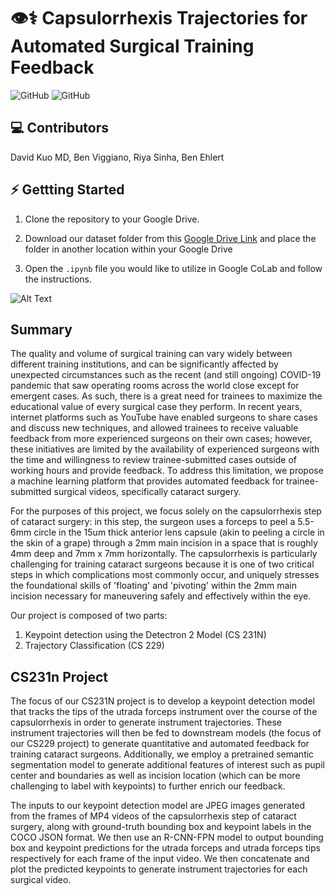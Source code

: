 # 👁⚕️ Capsulorrhexis Trajectories for Automated Surgical Training Feedback 

![GitHub](https://img.shields.io/badge/CS231n-Final%20Project-red) ![GitHub](https://img.shields.io/badge/CS229-Final%20Project-red)

## 💻 Contributors 
David Kuo MD, Ben Viggiano, Riya Sinha, Ben Ehlert

## ⚡️ Gettting Started 
1) Clone the repository to your Google Drive.<br>  

2) Download our dataset folder from this [Google Drive Link](https://drive.google.com/drive/folders/1QUk7AXNivhF9SRqwJA2lCihnp-nO8Juh?usp=sharing) and place the folder in another location within your Google Drive

3) Open the `.ipynb` file you would like to utilize in Google CoLab and follow the instructions.

![Alt Text](https://github.com/davidekuo/rhexis-trajectory/blob/main/rhexis_trajectory_output.gif)

## Summary
The quality and volume of surgical training can vary widely between different training institutions, and can be significantly affected by unexpected circumstances such as the recent (and still ongoing) COVID-19 pandemic that saw operating rooms across the world close except for emergent cases. As such, there is a great need for trainees to maximize the educational value of every surgical case they perform. In recent years, internet platforms such as YouTube have enabled surgeons to share cases and discuss new techniques, and allowed trainees to receive valuable feedback from more experienced surgeons on their own cases; however, these initiatives are limited by the availability of experienced surgeons with the time and willingness to review trainee-submitted cases outside of working hours and provide feedback. To address this limitation, we propose a machine learning platform that provides automated feedback for trainee-submitted surgical videos, specifically cataract surgery. 

For the purposes of this project, we focus solely on the capsulorrhexis step of cataract surgery: in this step, the surgeon uses a forceps to peel a 5.5-6mm circle in the 15um thick anterior lens capsule (akin to peeling a circle in the skin of a grape) through a 2mm main incision in a space that is roughly 4mm deep and 7mm x 7mm horizontally. The capsulorrhexis is particularly challenging for training cataract surgeons because it is one of two critical steps in which complications most commonly occur, and uniquely stresses the foundational skills of 'floating' and 'pivoting' within the 2mm main incision necessary for maneuvering safely and effectively within the eye.


Our project is composed of two parts:
1) Keypoint detection using the Detectron 2 Model (CS 231N)
2) Trajectory Classification (CS 229)

## CS231n Project
The focus of our CS231N project is to develop a keypoint detection model that tracks the tips of the utrada forceps instrument over the course of the capsulorrhexis in order to generate instrument trajectories. These instrument trajectories will then be fed to downstream models (the focus of our CS229 project) to generate quantitative and automated feedback for training cataract surgeons. Additionally, we employ a pretrained semantic segmentation model to generate additional features of interest such as pupil center and boundaries as well as incision location (which can be more challenging to label with keypoints) to further enrich our feedback.

The inputs to our keypoint detection model are JPEG images generated from the frames of MP4 videos of the capsulorrhexis step of cataract surgery, along with ground-truth bounding box and keypoint labels in the COCO JSON format. We then use an R-CNN-FPN model to output bounding box and keypoint predictions for the utrada forceps and utrada forceps tips respectively for each frame of the input video. We then concatenate and plot the predicted keypoints to generate instrument trajectories for each surgical video.
